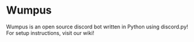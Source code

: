 # Wumpus
Wumpus is an open source discord bot written in Python using discord.py! For setup instructions, visit our wiki!
